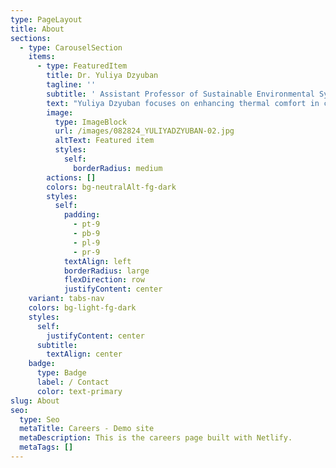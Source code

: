 ```yaml
---
type: PageLayout
title: About
sections:
  - type: CarouselSection
    items:
      - type: FeaturedItem
        title: Dr. Yuliya Dzyuban
        tagline: ''
        subtitle: ' Assistant Professor of Sustainable Environmental Systems, Pratt Institute'
        text: "Yuliya Dzyuban focuses on enhancing thermal comfort in cities through a mixed method approach to track, map, and analyze heat exposure, and develop urban design solutions for thermal comfort improvement in cities. Her research has taken her to some of the hottest cities globally, including Singapore, Phoenix, and Hermosillo, contributing to local design and planning policies. Currently, Yuliya's research is centered on developing and testing participatory methodologies for evaluating and co-creating nature-based solutions, all through the lens of environmental justice. Collaborating with international partners, she strives to empower communities to enhance heat resilience and co-create urban design solutions that promote sustainable development and improve overall well-being.\n\nAs a dedicated faculty member at Pratt Institute, Yuliya is committed to fostering community empowerment and sustainable development. She conducts courses such as urban heat management and microclimate assessment for urban design in the SES program, where she equips students with the necessary skills to tackle complex urban systems challenges and address persistent environmental injustices. Her teaching methods include service learning, field experiences, and role-based learning exercises.\_In addition to her academic endeavors, Yuliya holds the position of Vice-President of the International Society of Biometeorology, where she contributes to advancing and disseminating biometeorological research worldwide.\n\nBeyond her professional commitments, Yuliya is an avid practitioner of Wing Chun Kung Fu, having trained with martial artists from Singapore and Hong Kong. She aims to share her authentic knowledge of Wing Chun in New York City, enriching the local community with her expertise. Yuliya is also actively involved in the Nature-based Solutions for Urban Resilience in the Anthropocene (NATURA) Network, where she addresses challenges related to the co-development and implementation of nature-based solutions. Her participation in workshops, such as the one in Puerto Rico examining the Río Piedras channelization project, has resulted in published essays that support local stakeholders and promote sustainable solutions.\n\nMoreover, Yuliya is engaged in developing a compendium of participatory nature-based solutions methodologies applicable at various stages of project life cycles. This compendium aims to be freely accessible, facilitating the adoption of sustainable practices worldwide.\n\n\n\n\n"
        image:
          type: ImageBlock
          url: /images/082824_YULIYADZYUBAN-02.jpg
          altText: Featured item
          styles:
            self:
              borderRadius: medium
        actions: []
        colors: bg-neutralAlt-fg-dark
        styles:
          self:
            padding:
              - pt-9
              - pb-9
              - pl-9
              - pr-9
            textAlign: left
            borderRadius: large
            flexDirection: row
            justifyContent: center
    variant: tabs-nav
    colors: bg-light-fg-dark
    styles:
      self:
        justifyContent: center
      subtitle:
        textAlign: center
    badge:
      type: Badge
      label: / Contact
      color: text-primary
slug: About
seo:
  type: Seo
  metaTitle: Careers - Demo site
  metaDescription: This is the careers page built with Netlify.
  metaTags: []
---
```


